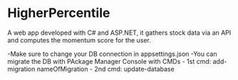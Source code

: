 # HigherPercentile
A web app developed with C# and ASP.NET, it gathers stock data via an API and computes the momentum score for the user.

-Make sure to change your DB connection in appsettings.json
-You can migrate the DB with PAckage Manager Console with CMDs - 1st cmd: add-migration nameOfMigration - 2nd cmd: update-database
